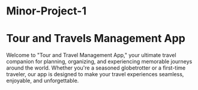 # Minor-Project-1
# Tour and Travels Management App
Welcome to "Tour and Travel Management App," your ultimate travel companion for planning, organizing, and experiencing memorable journeys around the world.
Whether you're a seasoned globetrotter or a first-time traveler, our app is designed to make your travel experiences seamless, enjoyable, and unforgettable.
